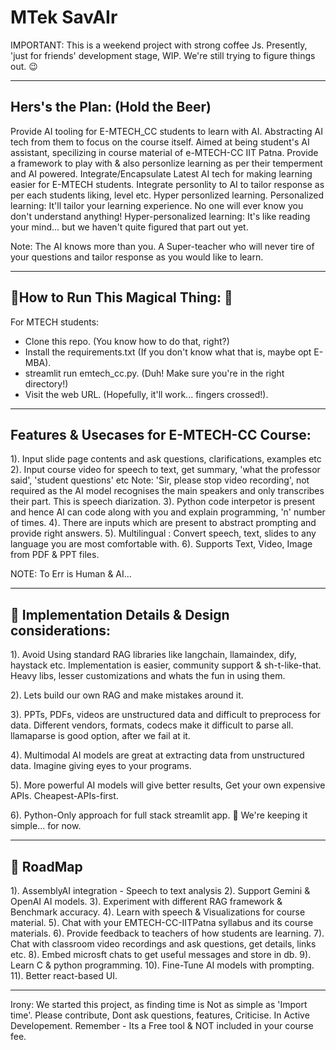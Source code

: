 # MTek SavAIr
IMPORTANT: This is a weekend project with strong coffee Js. Presently, 'just for friends' development stage, WIP.
We're still trying to figure things out. 😉

---

## Hers's the Plan: (Hold the Beer)

Provide AI tooling for E-MTECH_CC students to learn with AI. Abstracting AI tech from them to focus on the course itself.
Aimed at being student's AI assistant, specilizing in course material of e-MTECH-CC IIT Patna.
Provide a framework to play with & also personlize learning as per their temperment and AI powered.
Integrate/Encapsulate Latest AI tech for making learning easier for E-MTECH students.
Integrate personlity to AI to tailor response as per each students liking, level etc. Hyper personlized learning.
Personalized learning: It'll tailor your learning experience. No one will ever know you don't understand anything!
Hyper-personalized learning: It's like reading your mind... but we haven't quite figured that part out yet.

Note: The AI knows more than you. A Super-teacher who will never tire of your questions and tailor response as you would like to learn.

---

## 🏃How to Run This Magical Thing: 🏃

For MTECH students:

- Clone this repo. (You know how to do that, right?)
- Install the requirements.txt (If you don't know what that is, maybe opt E-MBA).
- streamlit run emtech_cc.py. (Duh! Make sure you're in the right directory!)
- Visit the web URL. (Hopefully, it'll work... fingers crossed!).

---

## Features & Usecases for E-MTECH-CC Course:

1). Input slide page contents and ask questions, clarifications, examples etc
2). Input course video for speech to text, get summary, 'what the professor said', 'student questions' etc
Note: 'Sir, please stop video recording', not required as the AI model recognises the main speakers and only transcribes their part.
This is speech diarization.
3). Python code interpetor is present and hence AI can code along with you and explain programming, 'n' number of times.
4). There are inputs which are present to abstract prompting and provide right answers.
5). Multilingual : Convert speech, text, slides to any language you are most comfortable with.
6). Supports Text, Video, Image from PDF & PPT files.

NOTE: To Err is Human & AI...

---

## 🚧 Implementation Details & Design considerations:

1). Avoid Using standard RAG libraries like langchain, llamaindex, dify, haystack etc. 
Implementation is easier, community support & sh-t-like-that. 
Heavy libs, lesser customizations and whats the fun in using them.

2). Lets build our own RAG and make mistakes around it.

3). PPTs, PDFs, videos are unstructured data and difficult to preprocess for data. 
Different vendors, formats, codecs make it difficult to parse all. llamaparse is good option, after we fail at it.

4). Multimodal AI models are great at extracting data from unstructured data. Imagine giving eyes to your programs.

5). More powerful AI models will give better results, Get your own expensive APIs. Cheapest-APIs-first.

6). Python-Only approach for full stack streamlit app. 🤘 We're keeping it simple... for now.

---

## 🚀 RoadMap

1). AssemblyAI integration - Speech to text analysis
2). Support Gemini & OpenAI AI models.
3). Experiment with different RAG framework & Benchmark accuracy.
4). Learn with speech & Visualizations for course material.
5). Chat with your EMTECH-CC-IITPatna syllabus and its course materials.
6). Provide feedback to teachers of how students are learning.
7). Chat with classroom video recordings and ask questions, get details, links etc.
8). Embed microsft chats to get useful messages and store in db.
9). Learn C & python programming.
10). Fine-Tune AI models with prompting.
11). Better react-based UI.

---

Irony: We started this project, as finding time is Not as simple as 'Import time'.
Please contribute, Dont ask questions, features, Criticise. In Active Developement.
Remember - Its a Free tool & NOT included in your course fee.
